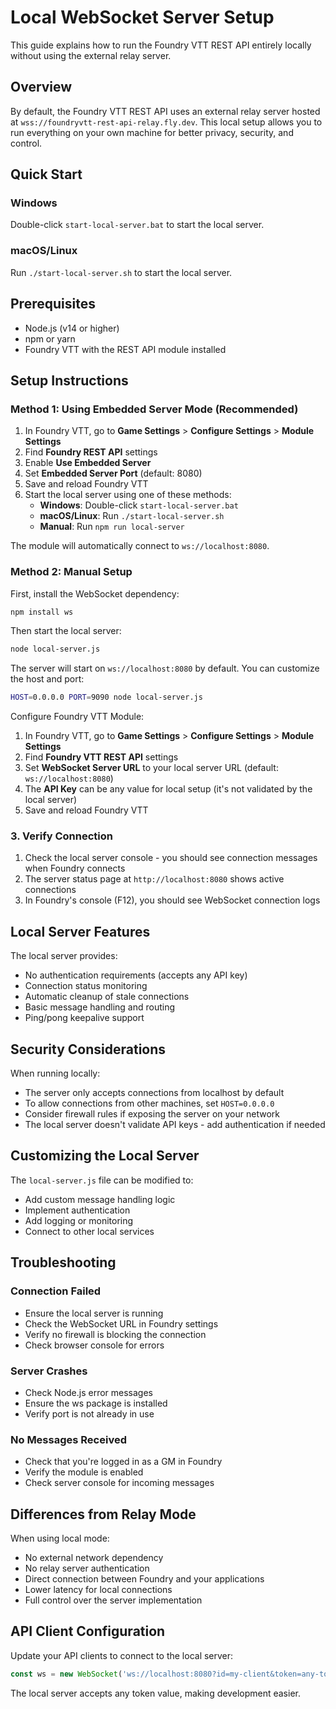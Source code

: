# Local WebSocket Server Setup

This guide explains how to run the Foundry VTT REST API entirely locally without using the external relay server.

## Overview

By default, the Foundry VTT REST API uses an external relay server hosted at `wss://foundryvtt-rest-api-relay.fly.dev`. This local setup allows you to run everything on your own machine for better privacy, security, and control.

## Quick Start

### Windows
Double-click `start-local-server.bat` to start the local server.

### macOS/Linux
Run `./start-local-server.sh` to start the local server.

## Prerequisites

- Node.js (v14 or higher)
- npm or yarn
- Foundry VTT with the REST API module installed

## Setup Instructions

### Method 1: Using Embedded Server Mode (Recommended)

1. In Foundry VTT, go to **Game Settings** > **Configure Settings** > **Module Settings**
2. Find **Foundry REST API** settings
3. Enable **Use Embedded Server**
4. Set **Embedded Server Port** (default: 8080)
5. Save and reload Foundry VTT
6. Start the local server using one of these methods:
   - **Windows**: Double-click `start-local-server.bat`
   - **macOS/Linux**: Run `./start-local-server.sh`
   - **Manual**: Run `npm run local-server`

The module will automatically connect to `ws://localhost:8080`.

### Method 2: Manual Setup

First, install the WebSocket dependency:

```bash
npm install ws
```

Then start the local server:

```bash
node local-server.js
```

The server will start on `ws://localhost:8080` by default. You can customize the host and port:

```bash
HOST=0.0.0.0 PORT=9090 node local-server.js
```

Configure Foundry VTT Module:

1. In Foundry VTT, go to **Game Settings** > **Configure Settings** > **Module Settings**
2. Find **Foundry VTT REST API** settings
3. Set **WebSocket Server URL** to your local server URL (default: `ws://localhost:8080`)
4. The **API Key** can be any value for local setup (it's not validated by the local server)
5. Save and reload Foundry VTT

### 3. Verify Connection

1. Check the local server console - you should see connection messages when Foundry connects
2. The server status page at `http://localhost:8080` shows active connections
3. In Foundry's console (F12), you should see WebSocket connection logs

## Local Server Features

The local server provides:

- No authentication requirements (accepts any API key)
- Connection status monitoring
- Automatic cleanup of stale connections
- Basic message handling and routing
- Ping/pong keepalive support

## Security Considerations

When running locally:

- The server only accepts connections from localhost by default
- To allow connections from other machines, set `HOST=0.0.0.0`
- Consider firewall rules if exposing the server on your network
- The local server doesn't validate API keys - add authentication if needed

## Customizing the Local Server

The `local-server.js` file can be modified to:

- Add custom message handling logic
- Implement authentication
- Add logging or monitoring
- Connect to other local services

## Troubleshooting

### Connection Failed

- Ensure the local server is running
- Check the WebSocket URL in Foundry settings
- Verify no firewall is blocking the connection
- Check browser console for errors

### Server Crashes

- Check Node.js error messages
- Ensure the ws package is installed
- Verify port is not already in use

### No Messages Received

- Check that you're logged in as a GM in Foundry
- Verify the module is enabled
- Check server console for incoming messages

## Differences from Relay Mode

When using local mode:

- No external network dependency
- No relay server authentication
- Direct connection between Foundry and your applications
- Lower latency for local connections
- Full control over the server implementation

## API Client Configuration

Update your API clients to connect to the local server:

```javascript
const ws = new WebSocket('ws://localhost:8080?id=my-client&token=any-token');
```

The local server accepts any token value, making development easier.